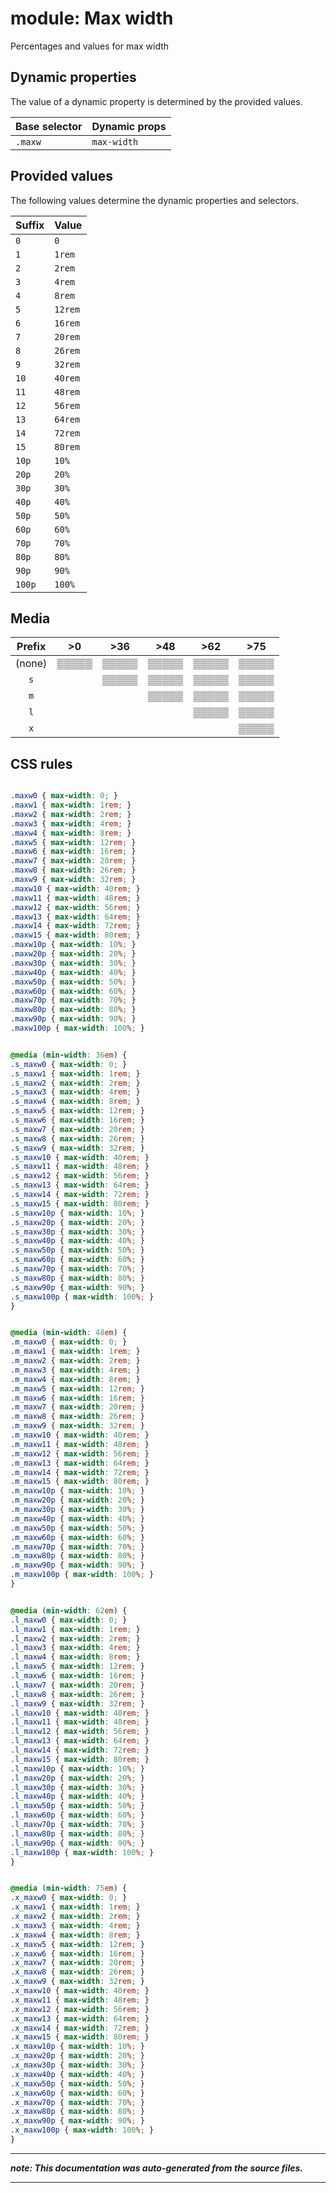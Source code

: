 # module: Max width

Percentages and values for max width








## Dynamic properties
The value of a dynamic property is determined by the provided values.

| Base selector | Dynamic props |
| ------------- | ------------- |
| `.maxw` |`max-width`|





## Provided values
The following values determine the dynamic properties and selectors.

Suffix  | Value
--------- | ---------
`0` | `0`
`1` | `1rem`
`2` | `2rem`
`3` | `4rem`
`4` | `8rem`
`5` | `12rem`
`6` | `16rem`
`7` | `20rem`
`8` | `26rem`
`9` | `32rem`
`10` | `40rem`
`11` | `48rem`
`12` | `56rem`
`13` | `64rem`
`14` | `72rem`
`15` | `80rem`
`10p` | `10%`
`20p` | `20%`
`30p` | `30%`
`40p` | `40%`
`50p` | `50%`
`60p` | `60%`
`70p` | `70%`
`80p` | `80%`
`90p` | `90%`
`100p` | `100%`




## Media





| Prefix  |  >0 |  >36 |  >48 |  >62 |  >75 | 
| :------:  |  :---------: |  :---------: |  :---------: |  :---------: |  :---------: | 
|  (none)  |▒▒▒▒▒|▒▒▒▒▒|▒▒▒▒▒|▒▒▒▒▒|▒▒▒▒▒|
|  `s`  ||▒▒▒▒▒|▒▒▒▒▒|▒▒▒▒▒|▒▒▒▒▒|
|  `m`  |||▒▒▒▒▒|▒▒▒▒▒|▒▒▒▒▒|
|  `l`  ||||▒▒▒▒▒|▒▒▒▒▒|
|  `x`  |||||▒▒▒▒▒|






## CSS rules
```css

.maxw0 { max-width: 0; }
.maxw1 { max-width: 1rem; }
.maxw2 { max-width: 2rem; }
.maxw3 { max-width: 4rem; }
.maxw4 { max-width: 8rem; }
.maxw5 { max-width: 12rem; }
.maxw6 { max-width: 16rem; }
.maxw7 { max-width: 20rem; }
.maxw8 { max-width: 26rem; }
.maxw9 { max-width: 32rem; }
.maxw10 { max-width: 40rem; }
.maxw11 { max-width: 48rem; }
.maxw12 { max-width: 56rem; }
.maxw13 { max-width: 64rem; }
.maxw14 { max-width: 72rem; }
.maxw15 { max-width: 80rem; }
.maxw10p { max-width: 10%; }
.maxw20p { max-width: 20%; }
.maxw30p { max-width: 30%; }
.maxw40p { max-width: 40%; }
.maxw50p { max-width: 50%; }
.maxw60p { max-width: 60%; }
.maxw70p { max-width: 70%; }
.maxw80p { max-width: 80%; }
.maxw90p { max-width: 90%; }
.maxw100p { max-width: 100%; }


@media (min-width: 36em) {
.s_maxw0 { max-width: 0; }
.s_maxw1 { max-width: 1rem; }
.s_maxw2 { max-width: 2rem; }
.s_maxw3 { max-width: 4rem; }
.s_maxw4 { max-width: 8rem; }
.s_maxw5 { max-width: 12rem; }
.s_maxw6 { max-width: 16rem; }
.s_maxw7 { max-width: 20rem; }
.s_maxw8 { max-width: 26rem; }
.s_maxw9 { max-width: 32rem; }
.s_maxw10 { max-width: 40rem; }
.s_maxw11 { max-width: 48rem; }
.s_maxw12 { max-width: 56rem; }
.s_maxw13 { max-width: 64rem; }
.s_maxw14 { max-width: 72rem; }
.s_maxw15 { max-width: 80rem; }
.s_maxw10p { max-width: 10%; }
.s_maxw20p { max-width: 20%; }
.s_maxw30p { max-width: 30%; }
.s_maxw40p { max-width: 40%; }
.s_maxw50p { max-width: 50%; }
.s_maxw60p { max-width: 60%; }
.s_maxw70p { max-width: 70%; }
.s_maxw80p { max-width: 80%; }
.s_maxw90p { max-width: 90%; }
.s_maxw100p { max-width: 100%; }
}


@media (min-width: 48em) {
.m_maxw0 { max-width: 0; }
.m_maxw1 { max-width: 1rem; }
.m_maxw2 { max-width: 2rem; }
.m_maxw3 { max-width: 4rem; }
.m_maxw4 { max-width: 8rem; }
.m_maxw5 { max-width: 12rem; }
.m_maxw6 { max-width: 16rem; }
.m_maxw7 { max-width: 20rem; }
.m_maxw8 { max-width: 26rem; }
.m_maxw9 { max-width: 32rem; }
.m_maxw10 { max-width: 40rem; }
.m_maxw11 { max-width: 48rem; }
.m_maxw12 { max-width: 56rem; }
.m_maxw13 { max-width: 64rem; }
.m_maxw14 { max-width: 72rem; }
.m_maxw15 { max-width: 80rem; }
.m_maxw10p { max-width: 10%; }
.m_maxw20p { max-width: 20%; }
.m_maxw30p { max-width: 30%; }
.m_maxw40p { max-width: 40%; }
.m_maxw50p { max-width: 50%; }
.m_maxw60p { max-width: 60%; }
.m_maxw70p { max-width: 70%; }
.m_maxw80p { max-width: 80%; }
.m_maxw90p { max-width: 90%; }
.m_maxw100p { max-width: 100%; }
}


@media (min-width: 62em) {
.l_maxw0 { max-width: 0; }
.l_maxw1 { max-width: 1rem; }
.l_maxw2 { max-width: 2rem; }
.l_maxw3 { max-width: 4rem; }
.l_maxw4 { max-width: 8rem; }
.l_maxw5 { max-width: 12rem; }
.l_maxw6 { max-width: 16rem; }
.l_maxw7 { max-width: 20rem; }
.l_maxw8 { max-width: 26rem; }
.l_maxw9 { max-width: 32rem; }
.l_maxw10 { max-width: 40rem; }
.l_maxw11 { max-width: 48rem; }
.l_maxw12 { max-width: 56rem; }
.l_maxw13 { max-width: 64rem; }
.l_maxw14 { max-width: 72rem; }
.l_maxw15 { max-width: 80rem; }
.l_maxw10p { max-width: 10%; }
.l_maxw20p { max-width: 20%; }
.l_maxw30p { max-width: 30%; }
.l_maxw40p { max-width: 40%; }
.l_maxw50p { max-width: 50%; }
.l_maxw60p { max-width: 60%; }
.l_maxw70p { max-width: 70%; }
.l_maxw80p { max-width: 80%; }
.l_maxw90p { max-width: 90%; }
.l_maxw100p { max-width: 100%; }
}


@media (min-width: 75em) {
.x_maxw0 { max-width: 0; }
.x_maxw1 { max-width: 1rem; }
.x_maxw2 { max-width: 2rem; }
.x_maxw3 { max-width: 4rem; }
.x_maxw4 { max-width: 8rem; }
.x_maxw5 { max-width: 12rem; }
.x_maxw6 { max-width: 16rem; }
.x_maxw7 { max-width: 20rem; }
.x_maxw8 { max-width: 26rem; }
.x_maxw9 { max-width: 32rem; }
.x_maxw10 { max-width: 40rem; }
.x_maxw11 { max-width: 48rem; }
.x_maxw12 { max-width: 56rem; }
.x_maxw13 { max-width: 64rem; }
.x_maxw14 { max-width: 72rem; }
.x_maxw15 { max-width: 80rem; }
.x_maxw10p { max-width: 10%; }
.x_maxw20p { max-width: 20%; }
.x_maxw30p { max-width: 30%; }
.x_maxw40p { max-width: 40%; }
.x_maxw50p { max-width: 50%; }
.x_maxw60p { max-width: 60%; }
.x_maxw70p { max-width: 70%; }
.x_maxw80p { max-width: 80%; }
.x_maxw90p { max-width: 90%; }
.x_maxw100p { max-width: 100%; }
}

```

- - - - -
_**note: This documentation was auto-generated from the source files.**_
- - - - -